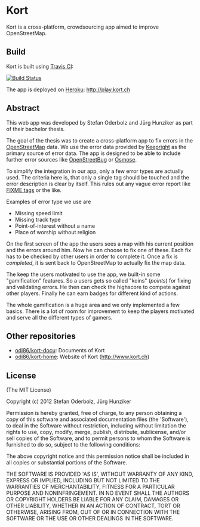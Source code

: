 # Kort

Kort is a cross-platform, crowdsourcing app aimed to improve OpenStreetMap.

## Build

Kort is built using [Travis CI](https://travis-ci.org):

[![Build Status](https://secure.travis-ci.org/odi86/kort.png)](http://travis-ci.org/odi86/kort)

The app is deployed on [Heroku](https://www.heroku.com/): http://play.kort.ch

## Abstract

This web app was developed by Stefan Oderbolz and Jürg Hunziker as part of their bachelor thesis.

The goal of the thesis was to create a cross-platform app to fix errors in the [OpenStreetMap](http://www.openstreetmap.org/) data.
We use the error data provided by [Keepright](http://www.keepright.at/) as the primary source of error data. The app is designed to be able to include further error sources like [OpenStreetBug](http://openstreetbugs.schokokeks.org/) or [Osmose](http://osmose.openstreetmap.fr/map/).

To simplify the integration in our app, only a few error types are actually used. The criteria here is, that only a single tag should be touched and the error description is clear by itself.
This rules out any vague error report like [FIXME tags](http://wiki.openstreetmap.org/wiki/Key:fixme) or the like.

Examples of error type we use are

* Missing speed limit
* Missing track type
* Point-of-interest without a name
* Place of worship without religion

On the first screen of the app the users sees a map with his current position and the errors around him.
Now he can choose to fix one of these. Each fix has to be checked by other users in order to complete it.
Once a fix is _completed_, it is sent back to OpenStreetMap to actually fix the map data.

The keep the users motivated to use the app, we built-in some "gamification" features.
So a users gets so called "koins" (_points_) for fixing and validating errors.
He then can check the highscore to compete against other players.
Finally he can earn badges for different kind of actions.

The whole gamification is a huge area and we only implemented a few basics.
There is a lot of room for improvement to keep the players motivated and  serve all the different types of gamers.

## Other repositories

* [odi86/kort-docu](https://github.com/odi86/kort-docu): Documents of Kort
* [odi86/kort-home](https://github.com/odi86/kort-home): Website of Kort (http://www.kort.ch)

## License

(The MIT License)

Copyright (c) 2012 Stefan Oderbolz, Jürg Hunziker

Permission is hereby granted, free of charge, to any person obtaining
a copy of this software and associated documentation files (the
'Software'), to deal in the Software without restriction, including
without limitation the rights to use, copy, modify, merge, publish,
distribute, sublicense, and/or sell copies of the Software, and to
permit persons to whom the Software is furnished to do so, subject to
the following conditions:

The above copyright notice and this permission notice shall be
included in all copies or substantial portions of the Software.

THE SOFTWARE IS PROVIDED 'AS IS', WITHOUT WARRANTY OF ANY KIND,
EXPRESS OR IMPLIED, INCLUDING BUT NOT LIMITED TO THE WARRANTIES OF
MERCHANTABILITY, FITNESS FOR A PARTICULAR PURPOSE AND NONINFRINGEMENT.
IN NO EVENT SHALL THE AUTHORS OR COPYRIGHT HOLDERS BE LIABLE FOR ANY
CLAIM, DAMAGES OR OTHER LIABILITY, WHETHER IN AN ACTION OF CONTRACT,
TORT OR OTHERWISE, ARISING FROM, OUT OF OR IN CONNECTION WITH THE
SOFTWARE OR THE USE OR OTHER DEALINGS IN THE SOFTWARE.
